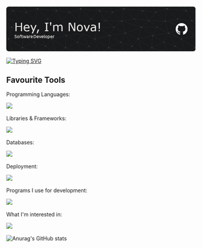 ![Header](./header2.png)

[![Typing SVG](https://readme-typing-svg.demolab.com?font=Jetbrains+Mono&pause=1000&color=4C61F7&width=435&lines=Whats+in+store+for+your+journey%3F)](https://git.io/typing-svg)


<h2>Favourite Tools</h2> 

<p>Programming Languages:</p> 
<img src="https://skillicons.dev/icons?i=cs,typescript,golang" />

<p>Libraries & Frameworks:</p> 
<img src="https://skillicons.dev/icons?i=react,svelte,nextjs,dotnet,nestjs,graphql,jest,tailwind,express,apollo&perline=6" />

<p>Databases:</p> 
<img src="https://skillicons.dev/icons?i=postgres,mongodb,prisma" />

<p>Deployment:</p>
<img src="https://skillicons.dev/icons?i=heroku,netlify,vercel" />

<p>Programs I use for development:<p/>
<img src="https://skillicons.dev/icons?i=vscode,photoshop,figma,bash,blender,unity" />

<p>What I'm interested in:<p/>
<img src="https://skillicons.dev/icons?i=flutter,docker,tauri,githubactions,redis,redux,rust,supabase,vite,wasm&perline=6" />

![Anurag's GitHub stats](https://github-readme-stats.vercel.app/api?username=novaiiee&show_icons=true&theme=radical)

<!-- <a href="https://www.data-card-for-spotify.com/card?user_id=1tkkoexby0iam082gqc4nku2q">
  <img src="https://www.data-card-for-spotify.com/api/card?user_id=1tkkoexby0iam082gqc4nku2q" alt="Data Card for Spotify">
</a> -->
